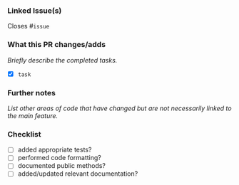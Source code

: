 ### Linked Issue(s)

Closes #`issue`

### What this PR changes/adds

_Briefly describe the completed tasks._

-[x] `task`

### Further notes

_List other areas of code that have changed but are not necessarily linked to the main feature._

### Checklist

- [ ] added appropriate tests?
- [ ] performed code formatting?
- [ ] documented public methods?
- [ ] added/updated relevant documentation?
